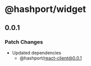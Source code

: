 # @hashport/widget

## 0.0.1

### Patch Changes

-   Updated dependencies
    -   @hashport/react-client@0.0.1

